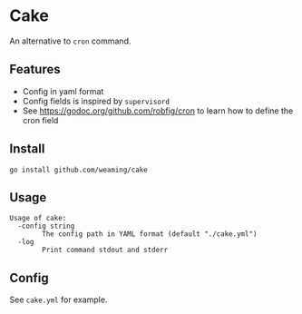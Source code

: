 # Cake

An alternative to `cron` command.


## Features

* Config in yaml format
* Config fields is inspired by `supervisord`
* See https://godoc.org/github.com/robfig/cron to learn how to define the cron field

## Install

```
go install github.com/weaming/cake
```

## Usage

```
Usage of cake:
  -config string
    	The config path in YAML format (default "./cake.yml")
  -log
    	Print command stdout and stderr
```

## Config

See `cake.yml` for example.
